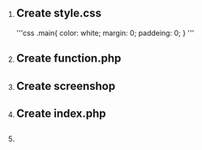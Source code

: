 <ol>
    <li>
        <h2>Create style.css</h2>
        <p>
        </p>
'''css
        .main{
            color: white;
            margin: 0;
            paddeing: 0;
        }
'''
    </li>
    <li>
        <h2>Create function.php</h2>
        <p></p>
    </li>
    <li>
        <h2>Create screenshop</h2>
        <p></p>
    </li>
    <li>
        <h2>Create index.php</h2>
        <p></p>
    </li>
    <li>
        <h2></h2>
        <p></p>
    </li>
</ol>
